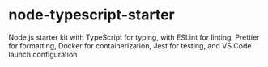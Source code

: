 # node-typescript-starter
Node.js starter kit with TypeScript for typing, with ESLint for linting, Prettier for formatting, Docker for containerization, Jest for testing, and VS Code launch configuration
